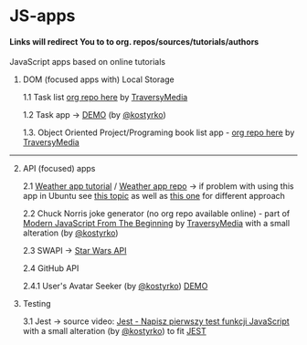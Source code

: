 # JS-apps

#### Links will redirect You to to org. repos/sources/tutorials/authors

JavaScript apps based on online tutorials

1. DOM (focused apps with) Local Storage 

    1.1 Task list [org repo here](https://github.com/bradtraversy/modern_js_udemy_projects/tree/master/tasklist_project) by [TraversyMedia](https://www.traversymedia.com/)
  
    1.2 Task app -> [DEMO](https://codepen.io/mkostyrko/full/zYvbPGx) (by [@kostyrko](https://github.com/kostyrko))

    1.3. Object Oriented Project/Programing book list app - [org repo here](https://github.com/bradtraversy/modern_js_udemy_projects/tree/master/booklist) by [TraversyMedia](https://www.traversymedia.com/)
  
---

2. API (focused) apps

    2.1 [Weather app tutorial](https://www.youtube.com/watch?v=KqZGuzrY9D4) /
    [Weather app repo](https://github.com/CodeExplainedRepo/Weather-App-JavaScript) -> if problem with using this app in Ubuntu see [this topic](https://askubuntu.com/questions/810791/cant-get-geolocation-in-my-ubuntu-16-04-browsers-like-chrome-and-firefox) as well as [this one](https://stackoverflow.com/questions/44773259/html-geolocation-unknown-error-acquiring-position) for different approach

    2.2 Chuck Norris joke generator (no org repo available online) - part of [Modern JavaScript From The Beginning](https://www.udemy.com/course/modern-javascript-from-the-beginning/) by [TraversyMedia](https://www.traversymedia.com/) with a small alteration (by [@kostyrko](https://github.com/kostyrko))

    2.3 SWAPI ->  [Star Wars API](https://www.youtube.com/watch?v=aISMFLKUC8o)

    2.4 GitHub API

    2.4.1 User's Avatar Seeker (by [@kostyrko](https://github.com/kostyrko)) [DEMO](https://codepen.io/mkostyrko/full/vYLrGpm)

3. Testing

    3.1 Jest -> source video: [Jest - Napisz pierwszy test funkcji JavaScript](https://www.youtube.com/watch?v=gX440uva4NU) with a small alteration (by [@kostyrko](https://github.com/kostyrko)) to fit [JEST](https://jestjs.io/)
